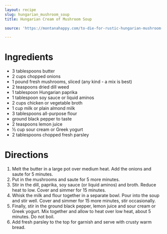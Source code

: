 ```yaml
---
layout: recipe
slug: hungarian_mushroom_soup
title: Hungarian Cream of Mushroom Soup

source: 'https://montanahappy.com/to-die-for-rustic-hungarian-mushroom-soup/'

---
```


# Ingredients

- 3 tablespoons butter
- 2 cups chopped onions
- 1 pound fresh mushrooms, sliced (any kind - a mix is best)
- 2 teaspoons dried dill weed
- 1 tablespoon Hungarian paprika
- 1 tablespoon soy sauce or liquid aminos
- 2 cups chicken or vegetable broth
- 1 cup milk or plain almond milk
- 3 tablespoons all-purpose flour
- ground black pepper to taste
- 2 teaspoons lemon juice
- ½ cup sour cream or Greek yogurt
- 2 tablespoons chopped fresh parsley

# Directions

1. Melt the butter in a large pot over medium heat. Add the onions and saute for 5 minutes. 
2. Put in the mushrooms and saute for 5 more minutes. 
3. Stir in the dill, paprika, soy sauce (or liquid aminos) and broth. Reduce heat to low. Cover and simmer for 15 minutes.
4. Whisk the milk and flour together in a separate bowl. Pour into the soup and stir well. Cover and simmer for 15 more minutes, stir occasionally.
5. Finally, stir in the ground black pepper, lemon juice and sour cream or Greek yogurt. Mix together and allow to heat over low heat, about 5 minutes. Do not boil. 
6. Add fresh parsley to the top for garnish and serve with crusty warm bread.